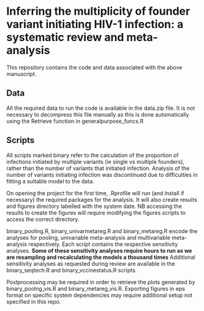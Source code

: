 # Inferring the multiplicity of founder variant initiating HIV-1 infection: a systematic review and meta-analysis

This repository contains the code and data associated with the above manuscript.

## Data
All the required data to run the code is available in the data.zip file. It is not necessary to decompress this file manually as this is done automatically using the Retrieve function in generalpurpose_funcs.R

## Scripts
All scripts marked binary refer to the calculation of the proportion of infections initiated by multiple variants (ie single vs multiple founders), rather than the number of variants that initiated infection. Analysis of the number of variants initiating infection was discontinued due to difficulties in fitting a suitable model to the data.  

On opening the project for the first time, .Rprofile will run (and install if necessary) the required packages for the analysis. It will also create results and figures directory labelled with the system
date. NB accessing the results to create the figures will require modifying the figures scripts to access the correct directory.


binary_pooling.R, binary_univarmetareg.R and binary_metareg.R encode the analyses for pooling, univariable meta-analysis and multivariable meta-analysis respectively. Each script contains the respective sensitivity analyses. **Some of these sensitivity analyses require hours to run as we are resampling and recalculating the models a thousand times** Additional sensitivity analyses as requested during review are available in the binary_seqtech.R and binary_vccinestatus.R scripts.

Postprocessing may be required in order to retrieve the plots generated by binary_poolng_vis.R and binary_metareg_vis.R. Exporting figures in eps format on specific system dependencies may require additional setup not specified in this repo.